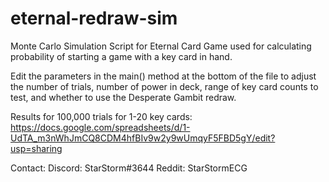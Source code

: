 # eternal-redraw-sim
Monte Carlo Simulation Script for Eternal Card Game used for calculating probability of starting a game with a key card in hand.

Edit the parameters in the main() method at the bottom of the file to adjust the number of trials, number of power in deck, range
of key card counts to test, and whether to use the Desperate Gambit redraw.

Results for 100,000 trials for 1-20 key cards: 
https://docs.google.com/spreadsheets/d/1-UdTA_m3nWhJmCQ8CDM4hfBIv9w2y9wUmqyF5FBD5gY/edit?usp=sharing

Contact:
  Discord: StarStorm#3644
  Reddit: StarStormECG
